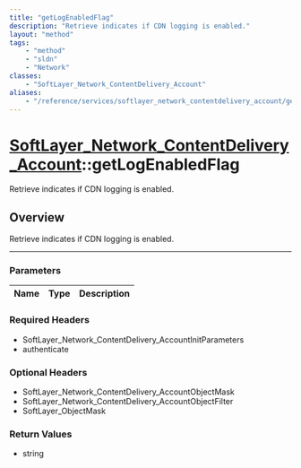 ```yaml
---
title: "getLogEnabledFlag"
description: "Retrieve indicates if CDN logging is enabled."
layout: "method"
tags:
    - "method"
    - "sldn"
    - "Network"
classes:
    - "SoftLayer_Network_ContentDelivery_Account"
aliases:
    - "/reference/services/softlayer_network_contentdelivery_account/getLogEnabledFlag"
---
```

# [SoftLayer_Network_ContentDelivery_Account](/reference/services/SoftLayer_Network_ContentDelivery_Account)::getLogEnabledFlag

Retrieve indicates if CDN logging is enabled.


## Overview 
Retrieve indicates if CDN logging is enabled.

-----

### Parameters 
|Name | Type | Description |
| --- | --- | --- |


### Required Headers
* SoftLayer_Network_ContentDelivery_AccountInitParameters
* authenticate


### Optional Headers
* SoftLayer_Network_ContentDelivery_AccountObjectMask
* SoftLayer_Network_ContentDelivery_AccountObjectFilter
* SoftLayer_ObjectMask

### Return Values
* string





